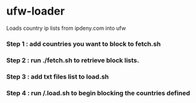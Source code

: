 # ufw-loader
Loads country ip lists from ipdeny.com into ufw

### Step 1 : add countries you want to block to fetch.sh
### Step 2 : run ./fetch.sh to retrieve block lists.
### Step 3 : add txt files list to load.sh
### Step 4 : run /.load.sh to begin blocking the countries defined
